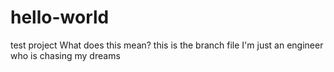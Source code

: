 # hello-world
test project
What does this mean? this is the branch file
I'm just an engineer who is chasing my dreams
